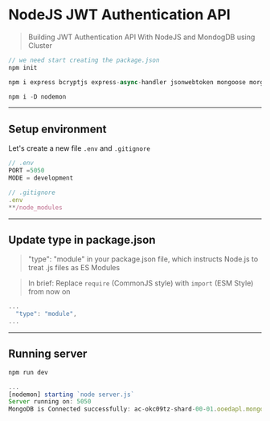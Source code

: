 # NodeJS JWT Authentication API

> Building JWT Authentication API With NodeJS and MondogDB using Cluster

```js
// we need start creating the package.json
npm init
```

```js
npm i express bcryptjs express-async-handler jsonwebtoken mongoose morgan
```

```js
npm i -D nodemon
```

---

## Setup environment

Let's create a new file `.env` and `.gitignore`

```js
// .env
PORT =5050
MODE = development
```

```js
// .gitignore
.env
**/node_modules
```

---

## Update type in package.json

> "type": "module" in your package.json file, which instructs Node.js to treat .js files as ES Modules

> In brief: Replace `require` (CommonJS style) with `import` (ESM Style) from now on

```js
...
  "type": "module",
...
```

---

## Running server

```js
npm run dev

...
[nodemon] starting `node server.js`
Server running on: 5050
MongoDB is Connected successfully: ac-okc09tz-shard-00-01.ooedapl.mongodb.net
```

